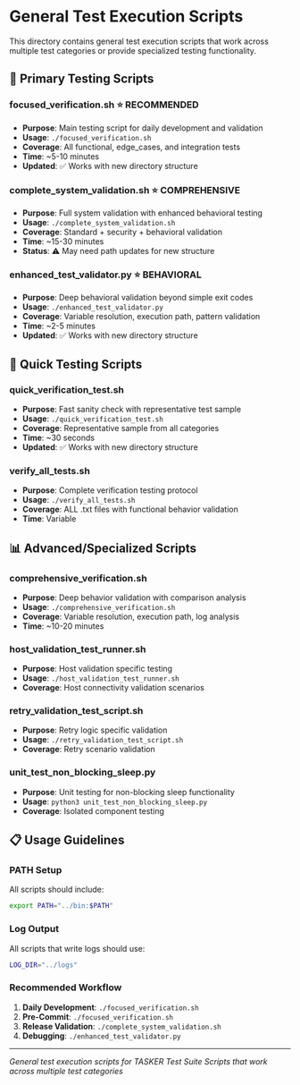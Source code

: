 # General Test Execution Scripts

This directory contains general test execution scripts that work across multiple test categories or provide specialized testing functionality.

## 🎯 Primary Testing Scripts

### **focused_verification.sh** ⭐ **RECOMMENDED**
- **Purpose**: Main testing script for daily development and validation
- **Usage**: `./focused_verification.sh`
- **Coverage**: All functional, edge_cases, and integration tests
- **Time**: ~5-10 minutes
- **Updated**: ✅ Works with new directory structure

### **complete_system_validation.sh** ⭐ **COMPREHENSIVE**
- **Purpose**: Full system validation with enhanced behavioral testing
- **Usage**: `./complete_system_validation.sh`
- **Coverage**: Standard + security + behavioral validation
- **Time**: ~15-30 minutes
- **Status**: ⚠️ May need path updates for new structure

### **enhanced_test_validator.py** ⭐ **BEHAVIORAL**
- **Purpose**: Deep behavioral validation beyond simple exit codes
- **Usage**: `./enhanced_test_validator.py`
- **Coverage**: Variable resolution, execution path, pattern validation
- **Time**: ~2-5 minutes
- **Updated**: ✅ Works with new directory structure

## 🔧 Quick Testing Scripts

### **quick_verification_test.sh**
- **Purpose**: Fast sanity check with representative test sample
- **Usage**: `./quick_verification_test.sh`
- **Coverage**: Representative sample from all categories
- **Time**: ~30 seconds
- **Updated**: ✅ Works with new directory structure

### **verify_all_tests.sh**
- **Purpose**: Complete verification testing protocol
- **Usage**: `./verify_all_tests.sh`
- **Coverage**: ALL .txt files with functional behavior validation
- **Time**: Variable

## 📊 Advanced/Specialized Scripts

### **comprehensive_verification.sh**
- **Purpose**: Deep behavior validation with comparison analysis
- **Usage**: `./comprehensive_verification.sh`
- **Coverage**: Variable resolution, execution path, log analysis
- **Time**: ~10-20 minutes

### **host_validation_test_runner.sh**
- **Purpose**: Host validation specific testing
- **Usage**: `./host_validation_test_runner.sh`
- **Coverage**: Host connectivity validation scenarios

### **retry_validation_test_script.sh**
- **Purpose**: Retry logic specific validation
- **Usage**: `./retry_validation_test_script.sh`
- **Coverage**: Retry scenario validation

### **unit_test_non_blocking_sleep.py**
- **Purpose**: Unit testing for non-blocking sleep functionality
- **Usage**: `python3 unit_test_non_blocking_sleep.py`
- **Coverage**: Isolated component testing

## 📋 Usage Guidelines

### **PATH Setup**
All scripts should include:
```bash
export PATH="../bin:$PATH"
```

### **Log Output**
All scripts that write logs should use:
```bash
LOG_DIR="../logs"
```

### **Recommended Workflow**
1. **Daily Development**: `./focused_verification.sh`
2. **Pre-Commit**: `./focused_verification.sh`
3. **Release Validation**: `./complete_system_validation.sh`
4. **Debugging**: `./enhanced_test_validator.py`

---

*General test execution scripts for TASKER Test Suite*
*Scripts that work across multiple test categories*